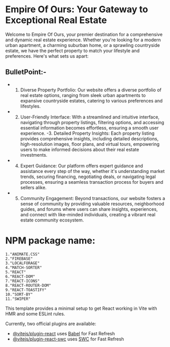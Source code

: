 # Empire Of Ours: Your Gateway to Exceptional Real Estate
Welcome to Empire Of Ours, your premier destination for a comprehensive and dynamic real estate experience. Whether you're looking for a modern urban apartment, a charming suburban home, or a sprawling countryside estate, we have the perfect property to match your lifestyle and preferences. Here's what sets us apart: 

## BulletPoint:-
- 1. Diverse Property Portfolio: Our website offers a diverse portfolio of real estate options, ranging from sleek urban apartments to expansive countryside estates, catering to various preferences and lifestyles.
- 2. User-Friendly Interface: With a streamlined and intuitive interface, navigating through property listings, filtering options, and accessing essential information becomes effortless, ensuring a smooth user experience.
-3. Detailed Property Insights: Each property listing provides comprehensive insights, including detailed descriptions, high-resolution images, floor plans, and virtual tours, empowering users to make informed decisions about their real estate investments.
- 4. Expert Guidance: Our platform offers expert guidance and assistance every step of the way, whether it's understanding market trends, securing financing, negotiating deals, or navigating legal processes, ensuring a seamless transaction process for buyers and sellers alike.
- 5. Community Engagement: Beyond transactions, our website fosters a sense of community by providing valuable resources, neighborhood guides, and forums where users can share insights, experiences, and connect with like-minded individuals, creating a vibrant real estate community ecosystem.

# NPM package name:
    1."ANIMATE.CSS"
    2."FIREBASE"
    3."LOCALFORAGE"
    4."MATCH-SORTER"
    5."REACT"
    6."REACT-DOM"
    7."REACT-ICONS"
    8."REACT-ROUTER-DOM"
    9."REACT-TOASTIFY"
    10."SORT-BY"
    11."SWIPER"

This template provides a minimal setup to get React working in Vite with HMR and some ESLint rules.

Currently, two official plugins are available:

- [@vitejs/plugin-react](https://github.com/vitejs/vite-plugin-react/blob/main/packages/plugin-react/README.md) uses [Babel](https://babeljs.io/) for Fast Refresh
- [@vitejs/plugin-react-swc](https://github.com/vitejs/vite-plugin-react-swc) uses [SWC](https://swc.rs/) for Fast Refresh
